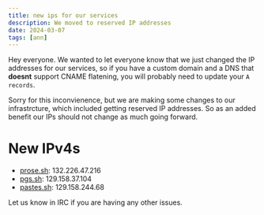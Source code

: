 ```yaml
---
title: new ips for our services
description: We moved to reserved IP addresses
date: 2024-03-07
tags: [ann]
---
```


Hey everyone. We wanted to let everyone know that we just changed the IP
addresses for our services, so if you have a custom domain and a DNS that
**doesnt** support CNAME flatening, you will probably need to update your
`A records`.

Sorry for this inconvienence, but we are making some changes to our
infrastrcture, which included getting reserved IP addresses. So as an added
benefit our IPs should not change as much going forward.

# New IPv4s

- [prose.sh](https://prose.sh): 132.226.47.216
- [pgs.sh](https://pgs.sh): 129.158.37.104
- [pastes.sh](https://pastes.sh): 129.158.244.68

Let us know in IRC if you are having any other issues.
